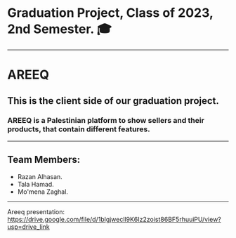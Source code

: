 # Graduation Project, Class of 2023, 2nd Semester. 🎓
---
# AREEQ
## This is the client side of our graduation project.
### AREEQ is a Palestinian platform to show sellers and their products, that contain different features.
---
## Team Members:
* Razan Alhasan.
* Tala Hamad.
* Mo'mena Zaghal.
---
Areeq presentation: https://drive.google.com/file/d/1blgjwecll9K6Iz2zoist86BF5rhuuiPU/view?usp=drive_link
